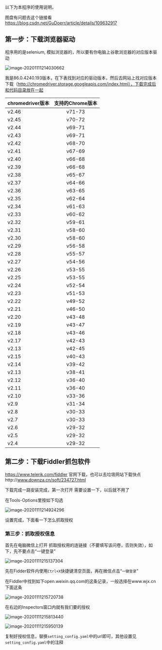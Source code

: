 以下为本程序的使用说明，

图盘有问题去这个链接看 https://blog.csdn.net/GuDoerr/article/details/109632917

## 第一步：下载浏览器驱动

程序用的是selenium, 模拟浏览器的，所以要有你电脑上谷歌浏览器的对应版本驱动

![image-20201111214030662](https://gitee.com/ma_tung_zhou/imageuse1/raw/master/imgg/image-20201111214030662.png)

我是86.0.4240.193版本，在下表找到对应的驱动版本，然后去网站上找对应版本下载（http://chromedriver.storage.googleapis.com/index.html），下载完成后和代码目录放在一起

| chromedriver版本 | 支持的Chrome版本 |
| ---------------- | :--------------: |
| v2.46            |      v71-73      |
| v2.45            |      v70-72      |
| v2.44            |      v69-71      |
| v2.43            |      v69-71      |
| v2.42            |      v68-70      |
| v2.41            |      v67-69      |
| v2.40            |      v66-68      |
| v2.39            |      v66-68      |
| v2.38            |      v65-67      |
| v2.37            |      v64-66      |
| v2.36            |      v63-65      |
| v2.35            |      v62-64      |
| v2.34            |      v61-63      |
| v2.33            |      v60-62      |
| v2.32            |      v59-61      |
| v2.31            |      v58-60      |
| v2.30            |      v58-60      |
| v2.29            |      v56-58      |
| v2.28            |      v55-57      |
| v2.27            |      v54-56      |
| v2.26            |      v53-55      |
| v2.25            |      v53-55      |
| v2.24            |      v52-54      |
| v2.23            |      v51-53      |
| v2.22            |      v49-52      |
| v2.21            |      v46-50      |
| v2.20            |      v43-48      |
| v2.19            |      v43-47      |
| v2.18            |      v43-46      |
| v2.17            |      v42-43      |
| v2.13            |      v42-45      |
| v2.15            |      v40-43      |
| v2.14            |      v39-42      |
| v2.13            |      v38-41      |
| v2.12            |      v36-40      |
| v2.11            |      v36-40      |
| v2.10            |      v33-36      |
| v2.9             |      v31-34      |
| v2.8             |      v30-33      |
| v2.7             |      v30-33      |
| v2.6             |      v29-32      |
| v2.5             |      v29-32      |
| v2.4             |      v29-32      |

## 第二步：下载Fiddler抓包软件

https://www.telerik.com/fiddler 官网下载，也可以去垃圾网站下载快点http://www.downza.cn/soft/234727.html

下载完成一路安装完成，第一次打开 需要设置一下，以后就不用了

在Tools-Options里按如下勾选

![image-20201111214924296](https://gitee.com/ma_tung_zhou/imageuse1/raw/master/imgg/image-20201111214924296.png)

设置完成，下面看一下怎么抓取授权

### 第三步：抓取授权信息

首先在电脑微信上打开 抓取授权用的连链接（不要填写该问卷，否则失效），如下，先不要点击“一键登录”

![image-20201111215137304](https://gitee.com/ma_tung_zhou/imageuse1/raw/master/imgg/image-20201111215813440.png)

先在Fidder软件内使用`Ctrl+X`快捷键清空页面，再在微信点击“`一键登录`”

在Fiddler中找到如下open.weixin.qq.com的这条记录，一般选择在www.wjx.cn下面这条

![image-20201111215720738](https://gitee.com/ma_tung_zhou/imageuse1/raw/master/imgg/image-20201111215137304.png)

在右边的Inspectors窗口内就有我们要的授权

![image-20201111215813440](https://gitee.com/ma_tung_zhou/imageuse1/raw/master/imgg/image-20201111215720738.png)

![image-20201111215950139](https://gitee.com/ma_tung_zhou/imageuse1/raw/master/imgg/image-20201111215950139.png)

复制好授权信息，替换`setting_config.yaml`中的url即可，其他设置见`setting_config.yaml`中的注释